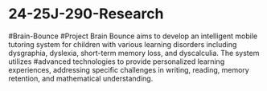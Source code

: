# 24-25J-290-Research

#Brain-Bounce
#Project Brain Bounce aims to develop an intelligent mobile tutoring system for children with various learning disorders including dysgraphia, dyslexia, short-term memory loss, and dyscalculia. The system utilizes #advanced technologies to provide personalized learning experiences, addressing specific challenges in writing, reading, memory retention, and mathematical understanding.
